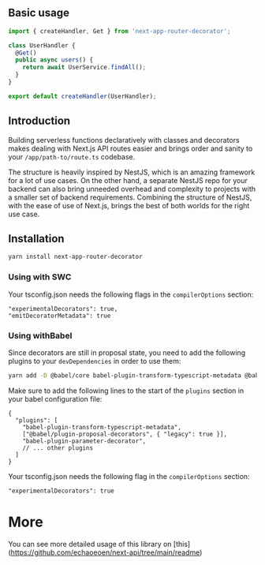 
## Basic usage

```ts
import { createHandler, Get } from 'next-app-router-decorator';

class UserHandler {
  @Get()
  public async users() {
    return await UserService.findAll();
  }
}

export default createHandler(UserHandler);
```

## Introduction

Building serverless functions declaratively with classes and decorators makes dealing with Next.js API routes easier and brings order and sanity to your `/app/path-to/route.ts` codebase.

The structure is heavily inspired by NestJS, which is an amazing framework for a lot of use cases. On the other hand, a separate NestJS repo for your backend can also bring unneeded overhead and complexity to projects with a smaller set of backend requirements. Combining the structure of NestJS, with the ease of use of Next.js, brings the best of both worlds for the right use case.

## Installation

```bash npm2yarn
yarn install next-app-router-decorator
```

### Using with SWC

Your tsconfig.json needs the following flags in the `compilerOptions` section:

```json5
"experimentalDecorators": true,
"emitDecoratorMetadata": true
```

### Using withBabel

Since decorators are still in proposal state, you need to add the following plugins to your `devDependencies` in order to use them:

```bash npm2yarn
yarn add -D @babel/core babel-plugin-transform-typescript-metadata @babel/plugin-proposal-decorators babel-plugin-parameter-decorator
```

Make sure to add the following lines to the start of the `plugins` section in your babel configuration file:

```json5
{
  "plugins": [
    "babel-plugin-transform-typescript-metadata",
    ["@babel/plugin-proposal-decorators", { "legacy": true }],
    "babel-plugin-parameter-decorator",
    // ... other plugins
  ]
}
```

Your tsconfig.json needs the following flag in the `compilerOptions` section:

```json5
"experimentalDecorators": true
```

# More
You can see more detailed usage of this library on [this] (https://github.com/echaoeoen/next-api/tree/main/readme)
